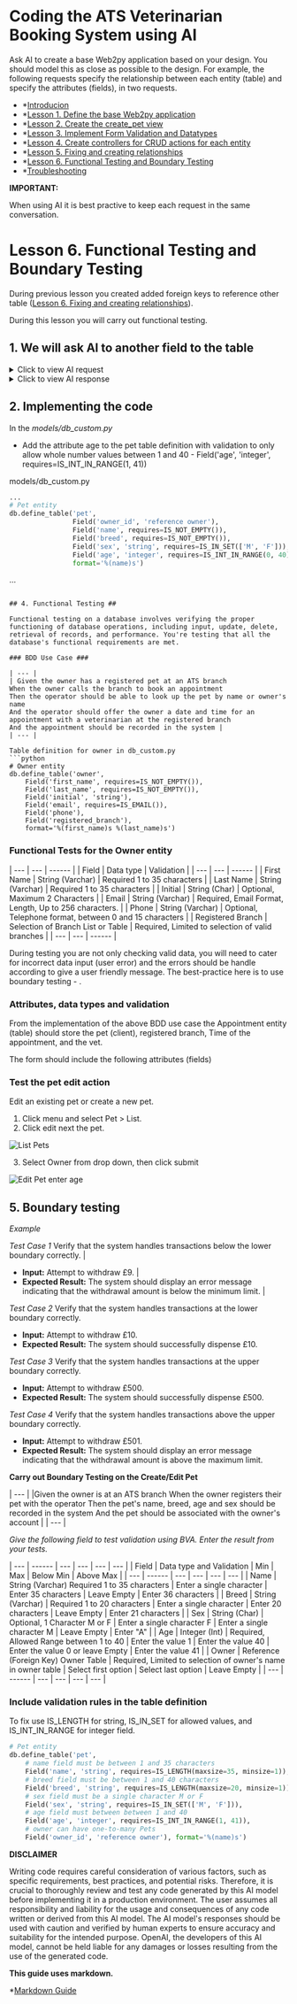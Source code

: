 # Coding the ATS Veterinarian Booking System using AI

Ask AI to create a base Web2py application based on your design. You should model this as close as possible to the design. For example, the following requests specify the relationship between each entity (table) and specify the attributes (fields), in two requests.

- *[Introducion](README.md)
- *[Lesson 1. Define the base Web2py application](LESSON_1.md)
- *[Lesson 2. Create the create_pet view](LESSON_2.md)
- *[Lesson 3. Implement Form Validation and Datatypes](LESSON_3.md)
- *[Lesson 4. Create controllers for CRUD actions for each entity](LESSON_4.md)
- *[Lesson 5. Fixing and creating relationships](LESSON_5.md)
- *[Lesson 6. Functional Testing and Boundary Testing](LESSON_6.md)
- *[Troubleshooting](TROUBLESHOOTING.md)

**IMPORTANT:**

When using AI it is best practive to keep each request in the same conversation.

# Lesson 6. Functional Testing and Boundary Testing #

During previous lesson you created added foreign keys to reference other table ([Lesson 6. Fixing and creating relationships](LESSON_5.md)).

During this lesson you will carry out functional testing.

## 1. We will ask AI to another field to the table ##

<details>
    <summary>Click to view AI request</summary>

Add age column to pet table

</details>

<details>
    <summary>Click to view AI response</summary>

To add an "age" column to the "pet" table, you can modify the code as follows:

models/db.py
```python
db.define_table('pet',
                Field('owner_id', 'reference owner'),
                Field('name', requires=IS_NOT_EMPTY()),
                Field('breed', requires=IS_NOT_EMPTY()),
                Field('sex', 'string', requires=IS_IN_SET(['M', 'F'])),
                Field('age', 'integer', requires=IS_INT_IN_RANGE(0, 100)),
                format='%(name)s')
```

In the updated code, a new field named "age" of type integer has been added to the "pet" table. The IS_INT_IN_RANGE(0, 100) constraint ensures that the age is within the range of 0 to 100.

Remember to update the respective views and forms that interact with the "pet" table to include the age field.

</details>

## 2. Implementing the code ##

In the *models/db_custom.py*
- Add the attribute age to the pet table definition with validation to only allow whole number values between 1 and 40 - Field('age', 'integer', requires=IS_INT_IN_RANGE(1, 41))

models/db_custom.py
```python
...
# Pet entity
db.define_table('pet',
                Field('owner_id', 'reference owner'),
                Field('name', requires=IS_NOT_EMPTY()),
                Field('breed', requires=IS_NOT_EMPTY()),
                Field('sex', 'string', requires=IS_IN_SET(['M', 'F'])),
                Field('age', 'integer', requires=IS_INT_IN_RANGE(0, 40)),
                format='%(name)s')
```
...
```

## 4. Functional Testing ##

Functional testing on a database involves verifying the proper functioning of database operations, including input, update, delete, retrieval of records, and performance. You're testing that all the database's functional requirements are met. 

### BDD Use Case ###

| --- |
| Given the owner has a registered pet at an ATS branch 
When the owner calls the branch to book an appointment 
Then the operator should be able to look up the pet by name or owner's name 
And the operator should offer the owner a date and time for an appointment with a veterinarian at the registered branch 
And the appointment should be recorded in the system |
| --- |

Table definition for owner in db_custom.py 
```python
# Owner entity 
db.define_table('owner', 
    Field('first_name', requires=IS_NOT_EMPTY()), 
    Field('last_name', requires=IS_NOT_EMPTY()), 
    Field('initial', 'string'), 
    Field('email', requires=IS_EMAIL()), 
    Field('phone'), 
    Field('registered_branch'), 
    format='%(first_name)s %(last_name)s') 
```

### Functional Tests for the Owner entity ###

| --- | --- | ------  | 
| Field | Data type | Validation | 
| --- | --- | ------  | 
| First Name | String (Varchar) | Required 1 to 35 characters |
| Last Name | String (Varchar) | Required 1 to 35 characters | 
| Initial | String (Char) | Optional, Maximum 2 Characters  | 
| Email | String (Varchar)  | Required, Email Format, Length, Up to 256 characters. | 
| Phone | String (Varchar) | Optional, Telephone format, between 0 and 15 characters | 
| Registered Branch | Selection of Branch List or Table | Required, Limited to selection of valid branches |
| --- | --- | ------  |

During testing you are not only checking valid data, you will need to cater for incorrect data input (user error) and the errors should be handle according to give a user friendly message. The best-practice here is to use boundary testing - . 

### Attributes, data types and validation ###

From the implementation of the above BDD use case the Appointment entity (table) should store the pet (client), registered branch, Time of the appointment, and the vet. 

The form should include the following attributes (fields) 

### Test the pet edit action ###

Edit an existing pet or create a new pet.

1. Click menu and select Pet > List.
2. Click edit next the pet.

![List Pets](img/ats_booking__lesson_5__list_pets.png)

3. Select Owner from drop down, then click submit

![Edit Pet enter age](img/ats_booking__lesson_5__pets_edit_pet_with_age.png)

## 5. Boundary testing ###

*Example*

*Test Case 1*
Verify that the system handles transactions below the lower boundary correctly. |
- **Input:** Attempt to withdraw £9. |
- **Expected Result:** The system should display an error message indicating that the withdrawal amount is below the minimum limit. | 

*Test Case 2*
Verify that the system handles transactions at the lower boundary correctly. 
- **Input:** Attempt to withdraw £10. 
- **Expected Result:** The system should successfully dispense £10. 

*Test Case 3*
Verify that the system handles transactions at the upper boundary correctly. 
- **Input:** Attempt to withdraw £500. 
- **Expected Result:** The system should successfully dispense £500. 

*Test Case 4*
Verify that the system handles transactions above the upper boundary correctly. 
- **Input:** Attempt to withdraw £501. 
- **Expected Result:** The system should display an error message indicating that the withdrawal amount is above the maximum limit.  

**Carry out Boundary Testing on the Create/Edit Pet**

| --- |
|Given the owner is at an ATS branch 
When the owner registers their pet with the operator 
Then the pet's name, breed, age and sex should be recorded in the system 
And the pet should be associated with the owner's account |
| --- |

*Give the following field to test validation using BVA. Enter the result from your tests.*

| --- | ------  | --- | --- | --- | --- |
| Field | Data type and Validation | Min | Max | Below Min | Above Max |
| --- | ------  | --- | --- | --- | --- | 
| Name | String (Varchar) Required 1 to 35 characters  | Enter a single character | Enter 35 characters | Leave Empty | Enter 36 characters | 
| Breed | String (Varchar) | Required 1 to 20 characters | Enter a single character | Enter 20 characters | Leave Empty | Enter 21 characters |
| Sex | String (Char) | Optional, 1 Character M or F | Enter a single character F | Enter a single character M | Leave Empty | Enter "A" | 
| Age | Integer (Int) | Required, Allowed Range between 1 to 40 | Enter the value 1 | Enter the value 40 | Enter the value 0 or leave Empty | Enter the value 41 | 
| Owner | Reference (Foreign Key) Owner Table | Required, Limited to selection of owner's name in owner table | Select first option | Select last option | Leave Empty | 
| --- | ------  | --- | --- | --- | --- | 

### Include validation rules in the table definition ###

To fix use IS_LENGTH for string, IS_IN_SET for allowed values, and IS_INT_IN_RANGE for integer field. 
```python
# Pet entity 
db.define_table('pet', 
    # name field must be between 1 and 35 characters 
    Field('name', 'string', requires=IS_LENGTH(maxsize=35, minsize=1)), 
    # breed field must be between 1 and 40 characters
    Field('breed', 'string', requires=IS_LENGTH(maxsize=20, minsize=1)), 
    # sex field must be a single character M or F 
    Field('sex', 'string', requires=IS_IN_SET(['M', 'F'])), 
    # age field must between between 1 and 40 
    Field('age', 'integer', requires=IS_INT_IN_RANGE(1, 41)), 
    # owner can have one-to-many Pets 
    Field('owner_id', 'reference owner'), format='%(name)s') 
```


**DISCLAIMER**

Writing code requires careful consideration of various factors, such as specific requirements, best practices, and potential risks. Therefore, it is crucial to thoroughly review and test any code generated by this AI model before implementing it in a production environment. The user assumes all responsibility and liability for the usage and consequences of any code written or derived from this AI model. The AI model's responses should be used with caution and verified by human experts to ensure accuracy and suitability for the intended purpose. OpenAI, the developers of this AI model, cannot be held liable for any damages or losses resulting from the use of the generated code.

**This guide uses markdown.**

*[Markdown Guide](https://www.markdownguide.org/basic-syntax/)